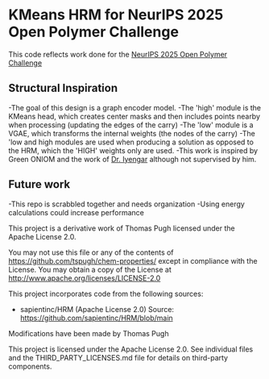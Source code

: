 # KMeans HRM for NeurIPS 2025 Open Polymer Challenge

This code reflects work done for the [NeurIPS 2025 Open Polymer Challenge](https://www.kaggle.com/competitions/neurips-open-polymer-prediction-2025)

## Structural Inspiration
-The goal of this design is a graph encoder model.
-The 'high' module is the KMeans head, which creates center masks and then includes points nearby when processing (updating the edges of the carry)
-The 'low' module is a VGAE, which transforms the internal weights (the nodes of the carry)
-The 'low and high modules are used when producing a solution as opposed to the HRM, which the 'HIGH' weights only are used.
-This work is inspired by Green ONIOM and the work of [Dr. Iyengar](http://www.chem.indiana.edu/faculty/srinivasan-s-iyengar/) although not supervised by him.

## Future work
-This repo is scrabbled together and needs organization
-Using energy calculations could increase performance


This project is a derivative work of Thomas Pugh licensed under the Apache License 2.0.

You may not use this file or any of the contents of https://github.com/tspugh/chem-properties/ except in compliance with the License.
You may obtain a copy of the License at http://www.apache.org/licenses/LICENSE-2.0


This project incorporates code from the following sources:

- sapientinc/HRM (Apache License 2.0)
  Source: https://github.com/sapientinc/HRM/blob/main

Modifications have been made by Thomas Pugh

This project is licensed under the Apache License 2.0.
See individual files and the THIRD_PARTY_LICENSES.md file for details on third-party components.

